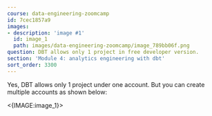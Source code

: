 ```yaml
---
course: data-engineering-zoomcamp
id: 7cec1857a9
images:
- description: 'image #1'
  id: image_1
  path: images/data-engineering-zoomcamp/image_789bb06f.png
question: DBT allows only 1 project in free developer version.
section: 'Module 4: analytics engineering with dbt'
sort_order: 3300
---
```


Yes, DBT allows only 1 project under one account. But you can create multiple accounts as shown below:

<{IMAGE:image_1}>

